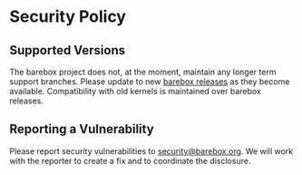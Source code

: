 # Security Policy

## Supported Versions

The barebox project does not, at the moment, maintain any longer term
support branches.
Please update to new [barebox releases](https://github.com/barebox/barebox/releases)
as they become available.
Compatibility with old kernels is maintained over barebox releases.

## Reporting a Vulnerability

Please report security vulnerabilities to security@barebox.org.
We will work with the reporter to create a fix and to coordinate the disclosure.
